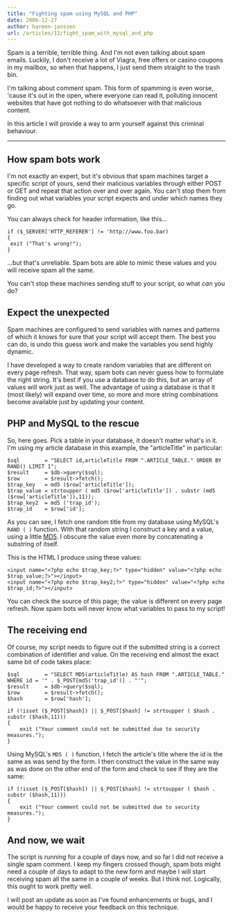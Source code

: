 ```yaml
---
title: "Fighting spam using MySQL and PHP"
date: 2006-12-27
author: harmen-janssen
url: /articles/13/fight_spam_with_mysql_and_php
---
```


<p>Spam is a terrible, terrible thing. And I'm not even talking about spam emails. Luckily, I don't receive a lot of Viagra, free offers or casino coupons in my mailbox, so when that happens, I just send them straight to the trash bin.</p>
<p>I'm talking about comment spam. This form of spamming is even worse, 'cause it's out in the open, where everyone can read it, polluting innocent websites that have got nothing to do whatsoever with that malicious content.</p>
<p>In this article I will provide a way to arm yourself against this criminal behaviour.</p>

---

## How spam bots work

I'm not exactly an expert, but it's obvious that spam machines target a specific script of yours, send their malicious variables through either POST or GET and repeat that action over and over again. You can't stop them from finding out what variables your script expects and under which names they go.

You can always check for header information, like this...

```
if ($_SERVER['HTTP_REFERER'] != 'http://www.foo.bar)
{
 exit ("That's wrong!");
}
```

...but that's unreliable. Spam bots are able to mimic these values and you will receive spam all the same.

You can't stop these machines sending stuff to your script, so what _can_ you do?

## Expect the unexpected

Spam machines are configured to send variables with names and patterns of which it knows for sure that your script will accept them. The best you can do, is undo this guess work and make the variables you send highly dynamic.

I have developed a way to create random variables that are different on every page refresh. That way, spam bots can never guess how to formulate the right string. It's best if you use a database to do this, but an array of values will work just as well. The advantage of using a database is that it (most likely) will expand over time, so more and more string combinations become available just by updating your content.

## PHP and MySQL to the rescue

So, here goes. Pick a table in your database, it doesn't matter what's in it. I'm using my article database in this example, the "articleTitle" in particular:

```
$sql		= "SELECT id,articleTitle FROM ".ARTICLE_TABLE." ORDER BY RAND() LIMIT 1";
$result		= $db->query($sql);
$row		= $result->fetch();
$trap_key	= md5 ($row['articleTitle']);
$trap_value = strtoupper ( md5 ($row['articleTitle']) . substr (md5 ($row['articleTitle']),11));
$trap_key2	= md5 ('trap_id');
$trap_id	= $row['id'];
```

As you can see, I fetch one random title from my database using MySQL's `RAND ( )` function. With that random string I construct a key and a value, using a little [MD5](http://www.php.net/md5). I obscure the value even more by concatenating a substring of itself.

This is the HTML I produce using these values:

```
<input name="<?php echo $trap_key;?>" type="hidden" value="<?php echo $trap_value;?>"></input>
<input name="<?php echo $trap_key2;?>" type="hidden" value="<?php echo $trap_id;?>"></input>
```

You can check the source of this page; the value is different on every page refresh. Now spam bots will never know what variables to pass to my script!

## The receiving end

Of course, my script needs to figure out if the submitted string is a correct combination of identifier and value. On the receiving end almost the exact same bit of code takes place:

```
$sql		= "SELECT MD5(articleTitle) AS hash FROM ".ARTICLE_TABLE." WHERE id = '" . $_POST[md5('trap_id')] . "'";
$result		= $db->query($sql);
$row		= $result->fetch();
$hash		= $row['hash'];

if (!isset ($_POST[$hash]) || $_POST[$hash] != strtoupper ( $hash . substr ($hash,11)))
{
	exit ("Your comment could not be submitted due to security measures.");
}
```

Using MySQL's `MD5 ( )` function, I fetch the article's title where the id is the same as was send by the form. I then construct the value in the same way as was done on the other end of the form and check to see if they are the same:

```
if (!isset ($_POST[$hash]) || $_POST[$hash] != strtoupper ( $hash . substr ($hash,11)))
{
	exit ("Your comment could not be submitted due to security measures.");
}
```

## And now, we wait

The script is running for a couple of days now, and so far I did not receive a single spam comment. I keep my fingers crossed though, spam bots might need a couple of days to adapt to the new form and maybe I will start receiving spam all the same in a couple of weeks. But I think not. Logically, this ought to work pretty well.

I will post an update as soon as I've found enhancements or bugs, and I would be happy to receive your feedback on this technique.

